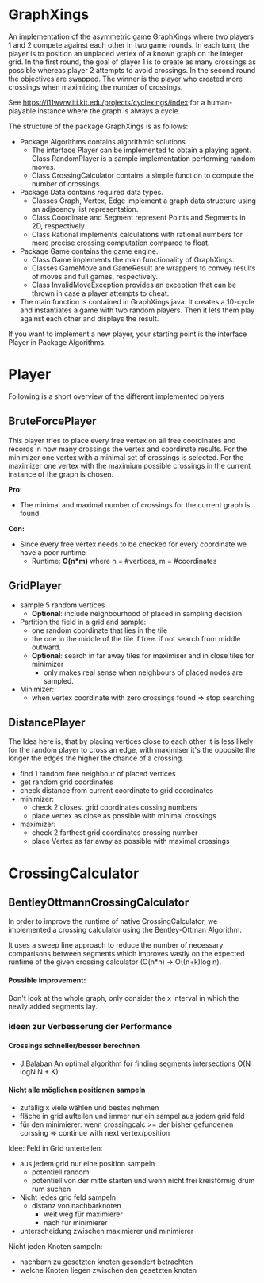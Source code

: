 # GraphXings

An implementation of the asymmetric game GraphXings where two players 1 and 2 compete against each other in two game rounds. In each turn, the player is to position an unplaced vertex of a known graph on the integer grid. In the first round, the goal of player 1 is to create as many crossings as possible whereas player 2 attempts to avoid crossings. In the second round the objectives are swapped. The winner is the player who created more crossings when maximizing the number of crossings.

See https://i11www.iti.kit.edu/projects/cyclexings/index for a human-playable instance where the graph is always a cycle.

The structure of the package GraphXings is as follows:
- Package Algorithms contains algorithmic solutions.
  * The interface Player can be implemented to obtain a playing agent. Class RandomPlayer is a sample implementation performing random moves.
  * Class CrossingCalculator contains a simple function to compute the number of crossings.
- Package Data contains required data types.
  * Classes Graph, Vertex, Edge implement a graph data structure using an adjacency list representation.
  * Class Coordinate and Segment represent Points and Segments in 2D, respectively.
  * Class Rational implements calculations with rational numbers for more precise crossing computation compared to float.
- Package Game contains the game engine.
  * Class Game implements the main functionality of GraphXings.
  * Classes GameMove and GameResult are wrappers to convey results of moves and full games, respectively.
  * Class InvalidMoveException provides an exception that can be thrown in case a player attempts to cheat.
- The main function is contained in GraphXings.java. It creates a 10-cycle and instantiates a game with two random players. Then it lets them play against each other and displays the result.

If you want to implement a new player, your starting point is the interface Player in Package Algorithms.


# Player
Following is a short overview of the different implemented palyers
## BruteForcePlayer
This player tries to place every free vertex on all free coordinates 
and records in how many crossings the vertex and coordinate results.
For the minimizer one vertex with a minimal set of crossings is selected.
For the maximizer one vertex with the maximium possible crossings in the current instance of the graph is chosen.

**Pro:** 
- The minimal and maximal number of crossings for the current graph is found.

**Con:**
- Since every free vertex needs to be checked for every coordinate we have a poor runtime
  - Runtime: **O(n\*m)** where n = #vertices, m = #coordinates

## GridPlayer
- sample 5 random vertices 
  - **Optional**: include neighbourhood of placed in sampling decision
- Partition the field in a grid and sample:
  - one random coordinate that lies in the tile 
  - the one in the middle of the tile if free. if not search from middle outward.
  - **Optional**: search in far away tiles for maximiser and in close tiles for minimizer
    - only makes real sense when neighbours of placed nodes are sampled.
- Minimizer:
  - when vertex coordinate with zero crossings found => stop searching

## DistancePlayer
The Idea here is, that by placing vertices close to each other it is less likely for the random player to cross 
an edge, with maximiser it's the opposite the longer the edges the higher the chance of a crossing.
- find 1 random free neighbour of placed vertices
- get random grid coordinates
- check distance from current coordinate to grid coordinates
- minimizer: 
  - check 2 closest grid coordinates cossing numbers 
  - place vertex as close as possible with minimal crossings
- maximizer: 
  - check 2 farthest grid coordinates crossing number 
  - place Vertex as far away as possible with maximal crossings



# CrossingCalculator
## BentleyOttmannCrossingCalculator
In order to improve the runtime of native CrossingCalculator, we implemented 
a crossing calculator using the Bentley-Ottman Algorithm. 

It uses a sweep line approach to reduce the number of necessary comparisons 
between segments which improves vastly on the expected runtime of the 
given crossing calculator (O(n*n) -> O((n+k)log n).

#### Possible improvement:
Don't look at the whole graph, only consider the x interval in which the newly 
added segments lay.

### Ideen zur Verbesserung der Performance
#### Crossings schneller/besser berechnen
- J.Balaban An optimal algorithm for finding segments intersections O(N logN N + K)
#### Nicht alle möglichen positionen sampeln 
- zufällig x viele wählen und bestes nehmen
- fläche in grid aufteilen und immer nur ein sampel aus jedem grid feld
- für den minimierer: wenn crossingcalc >= der bisher gefundenen corssing => continue with next vertex/position


Idee:
Feld in Grid unterteilen:
- aus jedem grid nur eine position sampeln
  - potentiell random
  - potentiell von der mitte starten und wenn nicht frei kreisförmig drum rum suchen
- Nicht jedes grid feld sampeln
  - distanz von nachbarknoten
    - weit weg für maximierer
    - nach für minimierer
- unterscheidung zwischen maximierer und minimierer

Nicht jeden Knoten sampeln:
- nachbarn zu gesetzten knoten gesondert betrachten
- welche Knoten liegen zwischen den gesetzten knoten